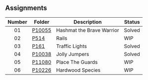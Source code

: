 ## Assignments

| Number | Folder | Description | Status |
| :----: | ------ | ----------- | ------ |
| 01 | [P10055](./P10055) | Hashmat the Brave Warrior | Solved |
| 02 | [P514](./P514) | Rails | WIP |
| 03 | [P161](./P161) | Traffic Lights | Solved |
| 04 | [P10038](./P10038) | Jolly Jumpers | Solved |
| 05 | [P11080](./P11080) | Place The Guards | WIP |
| 06 | [P10226](./P10226) | Hardwood Species | WIP |
